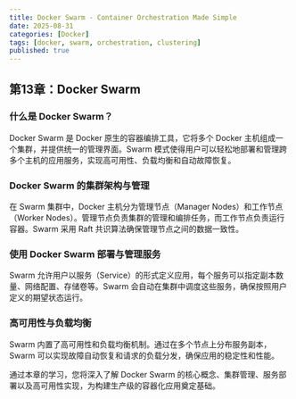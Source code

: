 ```yaml
---
title: Docker Swarm - Container Orchestration Made Simple
date: 2025-08-31
categories: [Docker]
tags: [docker, swarm, orchestration, clustering]
published: true
---
```


## 第13章：Docker Swarm

### 什么是 Docker Swarm？

Docker Swarm 是 Docker 原生的容器编排工具，它将多个 Docker 主机组成一个集群，并提供统一的管理界面。Swarm 模式使得用户可以轻松地部署和管理跨多个主机的应用服务，实现高可用性、负载均衡和自动故障恢复。

### Docker Swarm 的集群架构与管理

在 Swarm 集群中，Docker 主机分为管理节点（Manager Nodes）和工作节点（Worker Nodes）。管理节点负责集群的管理和编排任务，而工作节点负责运行容器。Swarm 采用 Raft 共识算法确保管理节点之间的数据一致性。

### 使用 Docker Swarm 部署与管理服务

Swarm 允许用户以服务（Service）的形式定义应用，每个服务可以指定副本数量、网络配置、存储卷等。Swarm 会自动在集群中调度这些服务，确保按照用户定义的期望状态运行。

### 高可用性与负载均衡

Swarm 内置了高可用性和负载均衡机制。通过在多个节点上分布服务副本，Swarm 可以实现故障自动恢复和请求的负载分发，确保应用的稳定性和性能。

通过本章的学习，您将深入了解 Docker Swarm 的核心概念、集群管理、服务部署以及高可用性实现，为构建生产级的容器化应用奠定基础。
